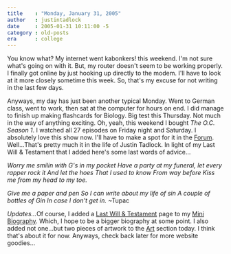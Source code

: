 ```yaml
---
title    : "Monday, January 31, 2005"
author   : justintadlock
date     : 2005-01-31 10:11:00 -5
category : old-posts
era      : college
---
```


You know what? My internet went kabonkers! this weekend.  I'm not sure what's going on with it.  But, my router doesn't seem to be working properly.  I finally got online by just hooking up directly to the modem.  I'll have to look at it more closely sometime this week.  So, that's my excuse for not writing in the last few days.

Anyways, my day has just been another typical Monday.  Went to German class, went to work, then sat at the computer for hours on end.  I did manage to finish up making flashcards for Biology. Big test this Thursday.  Not much in the way of anything exciting.  Oh, yeah, this weekend I bought <i> The O.C. Season 1</i>.  I watched all 27 episodes on Friday night and Saturday.  I absolutely love this show now.  I'll have to make a spot for it in the <a href="http://forum.dark-autumn.com" title="Dark Autumn Forum" rel="external"> Forum</a>.  Well...That's pretty much it in the life of Justin Tadlock.  In light of my Last Will & Testament that I added here's some last words of advice...

<em>
Worry me smilin with G's in my pocket
Have a party at my funeral, let every rapper rock it
And let the hoes
That I used to know
From way before
Kiss me from my head to my toe.

Give me a paper and pen
So I can write about my life of sin
A couple of bottles of Gin
In case I don't get in.
</em>
~Tupac

<em>Updates...</em>Of course, I added a <a href="http://www.dark-autumn.com/people/justin_tadlock/articles/LastWillAndTestament.php"> Last Will & Testament</a> page to my <a href="http://www.dark-autumn.com/people/justin_tadlock/articles/Biography.php" title="Mini Biography"> Mini Biography</a>.  Which, I hope to be a bigger biography at some point.  I also added not one...but two pieces of artwork to the <a href="http://www.dark-autumn.com/art" title="Art Section"> Art</a> section today.  I think that's about it for now.  Anyways, check back later for more website goodies...
